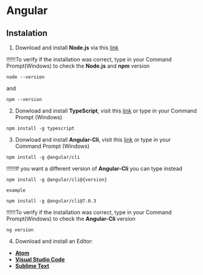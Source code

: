 # Angular 
## Instalation
1. Download and install **Node.js** via this [link](https://nodejs.org/es/download/)

!!!!!!To verify if the installation was correct, type in your Command Prompt(Windows) to check the **Node.js**  and **npm** version

``` 
node --version
```
and
``` 
npm --version
```
2. Donwload and install **TypeScript**, visit this [link](https://www.typescriptlang.org/) or type in your Command Prompt (Windows)

``` 
npm install -g typescript
```
3. Donwload and install **Angular-Cli**, visit this [link](https://cli.angular.io/) or type in your Command Prompt (Windows)

``` 
npm install -g @angular/cli
```
!!!!!!If you want a different version of **Angular-Cli** you can type instead
``` 
npm install -g @angular/cli@{version}

example

npm install -g @angular/cli@7.0.3
```

!!!!!!To verify if the installation was correct, type in your Command Prompt(Windows) to check the **Angular-Cli** version

``` 
ng version
```
4. Download and install an Editor:
- __[Atom](https://atom.io/)__
- __[Visual Studio Code](https://code.visualstudio.com/docs)__
- __[Sublime Text](https://www.sublimetext.com)__
